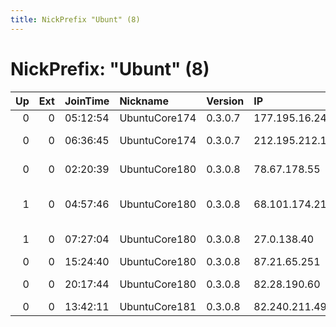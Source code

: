 ```yaml
---
title: NickPrefix "Ubunt" (8)
---
```


# NickPrefix: "Ubunt" (8)

|   Up |   Ext | JoinTime   | Nickname      | Version   | IP              | AS                         | CC   |   ORp |   Dirp | OS    | Contact   |   eFamMembers |
|-----:|------:|:-----------|:--------------|:----------|:----------------|:---------------------------|:-----|------:|-------:|:------|:----------|--------------:|
|    0 |     0 | 05:12:54   | UbuntuCore174 | 0.3.0.7   | 177.195.16.242  | CLARO S.A.                 | br   | 45427 |      0 | Linux | None      |             1 |
|    0 |     0 | 06:36:45   | UbuntuCore174 | 0.3.0.7   | 212.195.212.167 | Bouygues Telecom SA        | fr   | 37309 |      0 | Linux | None      |             1 |
|    0 |     0 | 02:20:39   | UbuntuCore180 | 0.3.0.8   | 78.67.178.55    | Telia Company AB           | se   | 39609 |      0 | Linux | None      |             1 |
|    1 |     0 | 04:57:46   | UbuntuCore180 | 0.3.0.8   | 68.101.174.211  | Cox Communications Inc.    | us   | 35055 |      0 | Linux | None      |             1 |
|    1 |     0 | 07:27:04   | UbuntuCore180 | 0.3.0.8   | 27.0.138.40     | National Internet Backbone | in   | 46582 |      0 | Linux | None      |             1 |
|    0 |     0 | 15:24:40   | UbuntuCore180 | 0.3.0.8   | 87.21.65.251    | Telecom Italia             | it   | 38964 |      0 | Linux | None      |             1 |
|    0 |     0 | 20:17:44   | UbuntuCore180 | 0.3.0.8   | 82.28.190.60    | Virgin Media Limited       | gb   | 43551 |      0 | Linux | None      |             1 |
|    0 |     0 | 13:42:11   | UbuntuCore181 | 0.3.0.8   | 82.240.211.49   | Free SAS                   | fr   | 42341 |      0 | Linux | None      |             1 |
